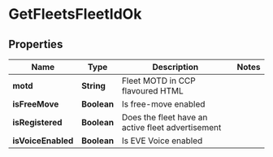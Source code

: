 
# GetFleetsFleetIdOk

## Properties
Name | Type | Description | Notes
------------ | ------------- | ------------- | -------------
**motd** | **String** | Fleet MOTD in CCP flavoured HTML | 
**isFreeMove** | **Boolean** | Is free-move enabled | 
**isRegistered** | **Boolean** | Does the fleet have an active fleet advertisement | 
**isVoiceEnabled** | **Boolean** | Is EVE Voice enabled | 



